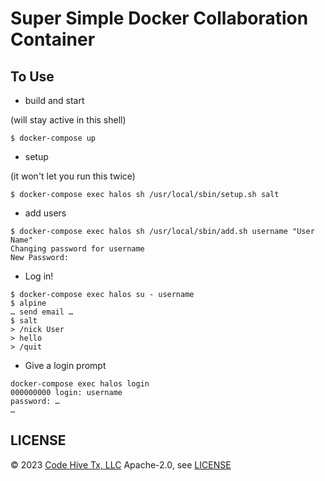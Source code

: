 # Super Simple Docker Collaboration Container

## To Use

- build and start

(will stay active in this shell)

```shell
$ docker-compose up
```

- setup

(it won't let you run this twice)

```shell
$ docker-compose exec halos sh /usr/local/sbin/setup.sh salt
```

- add users

```shell
$ docker-compose exec halos sh /usr/local/sbin/add.sh username "User Name"
Changing password for username
New Password:
```

- Log in!

```shell
$ docker-compose exec halos su - username
$ alpine
… send email …
$ salt
> /nick User
> hello
> /quit
```

- Give a login prompt

```shell
docker-compose exec halos login
000000000 login: username
password: …
…
```

## LICENSE

© 2023 [Code Hive Tx, LLC](https://codehivetx.us)
Apache-2.0, see [LICENSE](./LICENSE)
